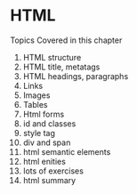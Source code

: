 # HTML 

Topics Covered in this chapter
1. HTML structure
2. HTML title, metatags
3. HTML headings, paragraphs
4. Links
5. Images
6. Tables
7. Html forms
8. id and classes
9. style tag
10. div and span
11. html semantic elements
12. html enities
13. lots of exercises
14. html summary
